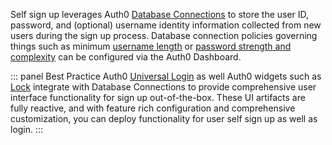 Self sign up leverages Auth0 [Database Connections](/connections/database) to store the user ID, password, and (optional) username identity information collected from new users during the sign up process. Database connection policies governing things such as minimum [username length](connections/database/require-username#username-length) or [password strength and complexity](/connections/database/password-options) can be configured via the Auth0 Dashboard. 

::: panel Best Practice
Auth0 [Universal Login](/hosted-pages/login) as well Auth0 widgets such as [Lock](https://auth0.com/lock) integrate with Database Connections to provide comprehensive user interface functionality for sign up out-of-the-box. These UI artifacts are fully reactive, and with feature rich configuration and comprehensive customization, you can deploy functionality for user self sign up as well as login.
:::
